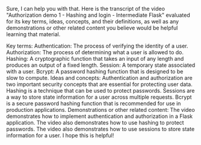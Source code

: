 Sure, I can help you with that. Here is the transcript of the video "Authorization demo 1 - Hashing and login - Intermediate Flask" evaluated for its key terms, ideas, concepts, and their definitions, as well as any demonstrations or other related content you believe would be helpful learning that material.

Key terms:
Authentication: The process of verifying the identity of a user.
Authorization: The process of determining what a user is allowed to do.
Hashing: A cryptographic function that takes an input of any length and produces an output of a fixed length.
Session: A temporary state associated with a user.
Bcrypt: A password hashing function that is designed to be slow to compute.
Ideas and concepts:
Authentication and authorization are two important security concepts that are essential for protecting user data.
Hashing is a technique that can be used to protect passwords.
Sessions are a way to store state information for a user across multiple requests.
Bcrypt is a secure password hashing function that is recommended for use in production applications.
Demonstrations or other related content:
The video demonstrates how to implement authentication and authorization in a Flask application.
The video also demonstrates how to use hashing to protect passwords.
The video also demonstrates how to use sessions to store state information for a user.
I hope this is helpful!
